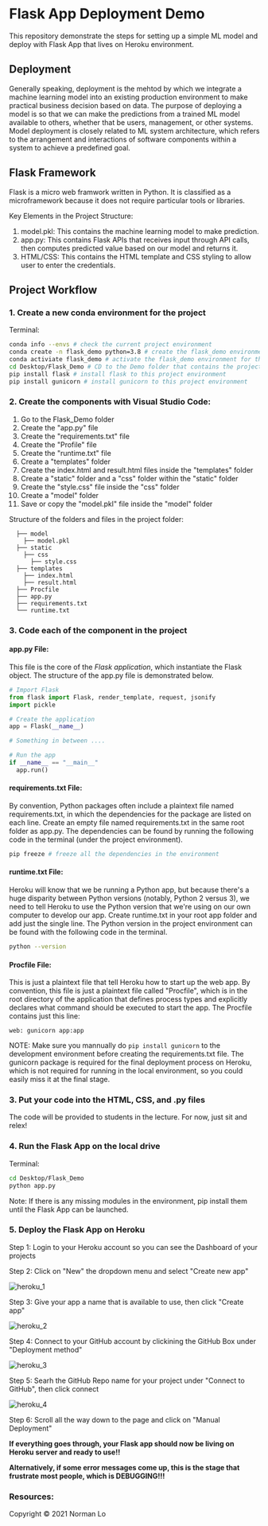 # Flask App Deployment Demo

This repository demonstrate the steps for setting up a simple ML model and deploy with Flask App that lives on Heroku environment.

## Deployment

Generally speaking, deployment is the mehtod by which we integrate a machine learning model into an existing production environment to make practical business decision based on data. The purpose of deploying a model is so that we can make the predictions from a trained ML model available to others, whether that be users, management, or other systems. Model deployment is closely related to ML system architecture, which refers to the arrangement and interactions of software components within a system to achieve a predefined goal.

## Flask Framework

Flask is a micro web framwork written in Python. It is classified as a microframework because it does not require particular tools or libraries.

Key Elements in the Project Structure:

1. model.pkl: This contains the machine learning model to make prediction.
2. app.py: This contains Flask APIs that receives input through API calls, then computes predicted value based on our model and returns it.
4. HTML/CSS: This contains the HTML template and CSS styling to allow user to enter the credentials.

## Project Workflow

### 1. Create a new conda environment for the project

Terminal:

``` sh
conda info --envs # check the current project environment
conda create -n flask_demo python=3.8 # create the flask_demo environment for the project
conda activiate flask_demo # activate the flask_demo environment for the project
cd Desktop/Flask_Demo # CD to the Demo folder that contains the project components
pip install flask # install flask to this project environment
pip install gunicorn # install gunicorn to this project environment
```

### 2. Create the components with Visual Studio Code:

1. Go to the Flask_Demo folder
2. Create the "app.py" file
3. Create the "requirements.txt" file
4. Create the "Profile" file
5. Create the "runtime.txt" file
6. Create a "templates" folder
7. Create the index.html and result.html files inside the "templates" folder
8. Create a "static" folder and a "css" folder within the "static" folder
9. Create the "style.css" file inside the "css" folder
10. Create a "model" folder
11. Save or copy the "model.pkl" file inside the "model" folder

Structure of the folders and files in the project folder:

~~~
  ├── model
    ├── model.pkl
  ├── static
    ├── css
      ├── style.css
  ├── templates
    ├── index.html
    ├── result.html
  ├── Procfile
  ├── app.py
  ├── requirements.txt
  └── runtime.txt
~~~

### 3. Code each of the component in the project

#### app.py File: 

This file is the core of the *Flask application*, which instantiate the Flask object. The structure of the app.py file is demonstrated below.  

``` Python
# Import Flask 
from flask import Flask, render_template, request, jsonify
import pickle

# Create the application
app = Flask(__name__)

# Something in between ....

# Run the app
if __name__ == "__main__"
  app.run()
```

#### requirements.txt File:

By convention, Python packages often include a plaintext file named requirements.txt, in which the dependencies for the package are listed on each line. Create an empty file named requirements.txt in the same root folder as app.py. The dependencies can be found by running the following code in the terminal (under the project environment).

``` sh
pip freeze # freeze all the dependencies in the environment
```

#### runtime.txt File:

Heroku will know that we be running a Python app, but because there's a huge disparity between Python versions (notably, Python 2 versus 3), we need to tell Heroku to use the Python version that we're using on our own computer to develop our app. Create runtime.txt in your root app folder and add just the single line. The Python version in the project environment can be found with the following code in the terminal.

``` sh
python --version
```

#### Procfile File:

This is just a plaintext file that tell Heroku how to start up the web app. By convention, this file is just a plaintext file called "Procfile", which is in the root directory of the application that defines process types and explicitly declares what command should be executed to start the app. The Procfile contains just this line:

``` 
web: gunicorn app:app
```

NOTE: Make sure you mannually do ```pip install gunicorn``` to the development environment before creating the requirements.txt file.  The gunicorn package is required for the final deployment process on Heroku, which is not required for running in the local environment, so you could easily miss it at the final stage.

### 3. Put your code into the HTML, CSS, and .py files

The code will be provided to students in the lecture. For now, just sit and relex!

### 4. Run the Flask App on the local drive

Terminal:

``` sh
cd Desktop/Flask_Demo
python app.py
```

Note: If there is any missing modules in the environment, pip install them until the Flask App can be launched.

### 5. Deploy the Flask App on Heroku

Step 1: Login to your Heroku account so you can see the Dashboard of your projects

Step 2: Click on "New" the dropdown menu and select "Create new app"

![heroku_1]("img/heroku_1.png)

Step 3: Give your app a name that is available to use, then click "Create app"

![heroku_2]("img/heroku_2.png)

Step 4: Connect to your GitHub account by clickining the GitHub Box under "Deployment method"

![heroku_3]("img/heroku_3.png)

Step 5: Searh the GitHub Repo name for your project under "Connect to GitHub", then click connect

![heroku_4]("img/heroku_4.png)

Step 6: Scroll all the way down to the page and click on "Manual Deployment"

**If everything goes through, your Flask app should now be living on Heroku server and ready to use!!**

**Alternatively, if some error messages come up, this is the stage that frustrate most people, which is DEBUGGING!!!**

### Resources:

Copyright © 2021 Norman Lo
